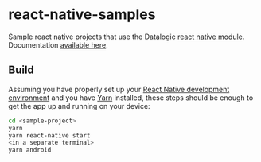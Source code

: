 # react-native-samples
Sample react native projects that use the Datalogic [react native module](https://github.com/datalogic/react-native-datalogic-module).  Documentation [available here](https://datalogic.github.io/reactnative/).

## Build

Assuming you have properly set up your [React Native development environment](https://reactnative.dev/docs/environment-setup) and you have [Yarn](https://classic.yarnpkg.com/lang/en/docs/install/#windows-stable) installed, these steps should be enough to get the app up and running on your device:

```bash
cd <sample-project>
yarn
yarn react-native start
<in a separate terminal>
yarn android
```
